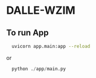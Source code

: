# DALLE-WZIM

## To run App

```bash
  uvicorn app.main:app --reload
```
or 
```python
  python ./app/main.py
```
